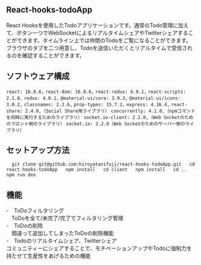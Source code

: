## React-hooks-todoApp
React Hooksを使用したTodoアプリケーションです。通常のTodo管理に加えて、ボタン一つでWebSocketによるリアルタイムシェアやTwitterシェアすることができます。タイムライン上では仲間のTodoをご覧になることができます。ブラウザのタブを二つ用意し、Todoを送信いただくとリアルタイムで受信されるのを確認することができます。

## ソフトウェア構成
`react: 16.8.6,`
`react-dom: 16.8.6,`
`react-redux: 6.0.1,`
`react-scripts: 2.1.8,`
`redux: 4.0.1,`
`@material-ui/core: 3.9.3,`
`@material-ui/icons: 3.0.2,`
`classnames: 2.2.6,`
`prop-types: 15.7.2,`
`express: 4.16.4,`
`react-share: 2.4.0,（Social Share用ライブラリ）`
`concurrently: 4.1.0,（npmコマンドを同時に実行するためのライブラリ）`
`socket.io-client: 2.2.0,（Web Socketのためのフロント側のライブラリ）`
`socket.io: 2.2.0（Web Socketのためのサーバー側のライブラリ）`


## セットアップ方法
`   git clone git@github.com:hiroyatanifuji/react-hooks-todoApp.git  
    cd react-hooks-todoApp  
    npm install  
    cd client  
    npm install  
    cd ..  
    npm run dev  
`

## 機能
-　ToDoフィルタリング  
　ToDoを全て/未完了/完了でフィルタリング管理  
-　ToDoの削除  
　間違って追加してしまったToDoの削除機能  
-　Todoのリアルタイムシェア、Twitterシェア  
    コミュニティーにシェアすることで、モチベーションアップやTodoに強制力を持たせて生産性をあげるための機能

